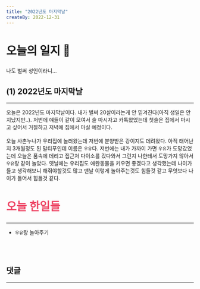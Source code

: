 ```yaml
---
title: "2022년도 마지막날"
createBy: 2022-12-31
---
```



## <h2 style="font-size: 30px">오늘의 일지 🎪</h2>
나도 벌써 성인이라니...


## (1) 2022년도 마지막날
---
오늘은 2022년도 마지막날이다. 내가 벌써 20살이라는게 안 믿겨진다(아직 생일은 안 지났지만..). 저번에 얘들이 같이 모여서 술 마시자고 카톡왔었는데 첫술은 집에서 마시고 싶어서 거절하고 저녁에 집에서 마실 예정이다.
<br>
<br>
오늘 사촌누나가 우리집에 놀러왔는데 저번에 분양받은 강이지도 데려왔다. 아직 태어난지 3개월정도 된 말티푸인데 이름은 `우유`다. 저번에는 내가 가까이 가면 `우유`가 도망갔었는데 오늘은 품속에 데리고 집근처 다이소를 갔다와서 그런지 나한테서 도망가지 않아서 `우유`랑 같이 놀았다. 옛날에는 우리집도 애완동물을 키우면 좋겠다고 생각했는데 나이가 들고 생각해보니 해줘야할것도 많고 맨날 이렇게 놀아주는것도 힘들것 같고 무엇보다 나이가 들어서 힘들것 같다. 


## <h2 style="color: #ee4867; font-size: 30px">오늘 한일들</h2>
--- 
- `우유`랑 놀아주기

<br>
<br>

## 댓글
---
<br>

<Comment />
